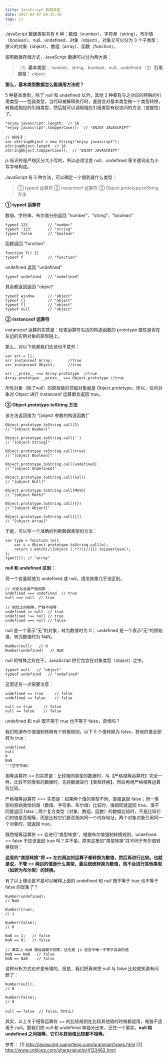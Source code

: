 ```yaml
---
title: JavaScript 数据类型
date: 2017-04-07 09:25:30
tags: js
---
```


JavaScript 数据类型共有 6 种：数值（number）、字符串（string）、布尔值（boolean）、null、undefined、对象（object）。对象又可以分为 3 个子类型：狭义的对象（object）、数组（array）、函数（function）。

<!-- more -->

按照数据存储方式，JavaScript 数据可以分为两大类：
>（1）**基本类型：** number、string、boolean、null、undefined
>（2）**引用类型：** object

**那么，基本类型数据怎么能调用方法呢？**

5 种基本类型，除了 null 和 undefined 以外，其他 3 种都有与之对应的特殊的引用类型——包装类型。当代码被解释执行时，底层会对基本类型做一个类型转换，转换成相应的引用类型，然后就可以调用相应引用类型有权访问的方法（或属性）了。

```
"enjoy javascript".length;  // 16
"enjoy javascript".toUpperCase();  // "ENJOY JAVASCRIPT"

// 相当于：
var oStringObject = new String("enjoy javascript");
oStringObject.length  // 16
oStringObject.toUpperCase();  // "ENJOY JAVASCRIPT"
```

js 标识符是严格区分大小写的，所以必须注意 null、undefined 等关键词全为小写字母构成。

JavaScript 有 3 种方法，可以确定一个值到底什么类型：

> ① typeof 运算符
> ② instanceof 运算符
> ③ Object.prototype.toString 方法

**① typeof 运算符**

数值、字符串、布尔值分别返回 "number"、"string"、"boolean"

```
typeof 123         // "number"
typeof '123'       // "string"
typeof false       // "boolean"
```

函数返回 "function"

```
function f() {}
typeof f           // "function"
```

undefined 返回 "undefined"

```
typeof undefined   // "undefined"
```

其余都返回返回 "object"

```
typeof window      // "object"
typeof {}          // "object"
typeof []          // "object"
typeof null        // "object"
```

**② instanceof 运算符**

instanceof 运算的实质是：检查运算符右边的构造函数的 prototype 属性是否在左边的实例对象的原型链上。

那么，对以下结果我们应该也不意外：

```
var arr = [];
arr instanceof Array;		//true
arr instanceof Object;		//true

arr.__proto__ === Array.prototype  //true
Array.prototype.__proto__ === Object.prototype //true
```
所有对象（除了null）的原型链的顶层对象就是 Object.prototype，所以，任何对象对 Object 进行 instanceof 运算都会返回 true。

**③ Object.prototype.toString 方法**

该方法返回值为 "[object 参数的构造函数]"

```
Object.prototype.toString.call(2) 
// "[object Number]"

Object.prototype.toString.call('') 
// "[object String]"

Object.prototype.toString.call(true) 
// "[object Boolean]"

Object.prototype.toString.call(undefined) 
// "[object Undefined]"

Object.prototype.toString.call(null) 
// "[object Null]"

Object.prototype.toString.call(Math) 
// "[object Math]"

Object.prototype.toString.call({}) 
// "[object Object]"

Object.prototype.toString.call([]) 
// "[object Array]"
```

于是，可以写一个准确的判断数据类型的方法：

```
var type = function (o){
    var s = Object.prototype.toString.call(o);
    return s.match(/\[object (.*?)\]/)[1].toLowerCase();
};
type([]); // "array"
```
    
**null 和 undefined 区别：**

将一个变量赋值为 undefined 或 null，语法效果几乎没区别。

```
// 分别与自身严格相等
undefined === undefined  // true
null === null  // true

// 相互之间相等，严格不相等
undefined == null  // true
undefined !== null // true
undefined === null // false
```

null 是一个表示“无”的对象，转为数值时为 0；
undefined 是一个表示“无”的原始值，转为数值时为 NaN。

```
Number(null)   // 0
Number(undefined)   // NaN
```

null 的特殊之处在于，JavaScript 把它包含在对象类型（object）之中。

```
typeof null   // "object"
typeof undefined   // "undefined"
```

这里还有一点需要注意：

```
undefined == true     // false
undefined == false    // false

null == true     // false
null == false    // false
```

undefined 和 null 既不等于 true 也不等于 false，奇怪吗？

我们知道布尔值强制转换有个转换规则，以下 5 个值转换为 false，其他的值全部转为 true：

```
undefined  
null  
0  
NaN  
''(空字符串)
```

相等运算符 == 的实质是：比较相同类型的数据时，与【严格相等运算符】完全一样。比较不同类型的数据时，先将数据进行【类型转换】，然后再用严格相等运算符比较。

严格相等运算符 === 实质是：如果两个值的类型不同，直接返回 false；同一类型的原始类型的值（数值、字符串、布尔值）比较时，值相同就返回 true，值不同就返回 false；两个复合类型（对象、数组、函数）的数据比较时，不是比较它们的值是否相等，而是比较它们是否指向同一个内存地址，两个对象对象引用同一个对象时，就返回 true。

既然相等运算符 == 会进行“类型转换”，根据布尔值强制转换规则，undefined == false 不应该返回 true 吗？并不是。原来这里的“类型转换”并不同于布尔值转换规则：

**这里的“类型转换”将 == 左右两边的运算子都转换为数值，然后再进行比较。也就是说，不管 == 两边的值是什么类型，最后统统转换为数值，而不会进行其他类型（如转为布尔型）的转换。**

有了以上理论是不是可以解释上面的 undefined 和 null 既不等于 true 也不等于 false 的现象了？

```
Number(undefined);
// NaN

Number(true);
// 1

Number(false);
// 0

NaN == 1;   // false
NaN == 0;   // false

// 事实上 NaN 跟自身都不相等，这也是 js 语言中唯一不等于自身的值
NaN === NaN   // false
NaN == NaN    // false
```

这种分析方式也许是有理的，但是，我们把再来把 null 与 false 比较就知道有问题了： 

```
Number(null);
// 0

Number(false);
// 0

null == false  // false，为什么?
```

其实，以上关于相等运算符 == 的比较规则在比较其他值的时候都适用，唯独不适用于 null。那我们把 null 和 undefined 单独分出来，记住一个事实，**null 和 undefined 之间相等，它们与其他值比较都不相等。**







参考：
[1] http://javascript.ruanyifeng.com/grammar/types.html
[2] http://www.cnblogs.com/sharpxiajun/p/4133462.html